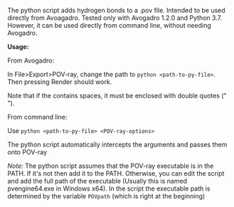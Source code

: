 The python script adds hydrogen bonds to a .pov file. Intended to be used directly from Avoagadro. Tested only with Avogadro 1.2.0 and Python 3.7. However, it can be used directly from command line, without needing Avogadro.

**Usage:**

From Avogadro:

In File>Export>POV-ray, change the path to ```python <path-to-py-file>```. Then pressing Render should work.

Note that if the <path-to-py-file> contains spaces, it must be enclosed with double quotes (" ").

From command line:

Use ```python <path-to-py-file> <POV-ray-options>```

The python script automatically intercepts the arguments and passes them onto POV-ray

*Note:* The python script assumes that the POV-ray executable is in the PATH. If it's not then add it to the PATH. Otherwise, you can edit the script and add the full path of the executable (Usually this is named pvengine64.exe in Windows x64). In the script the executable path is determined by the variable ```POVpath``` (which is right at the beginning)
